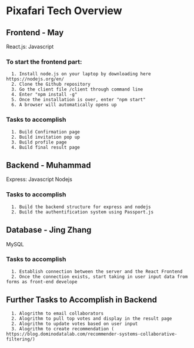 # Pixafari Tech Overview

## Frontend - May

React.js: Javascript

### To start the frontend part:

      1. Install node.js on your laptop by downloading here https://nodejs.org/en/
      2. Clone the Github repository
      3. Go the client file /client through command line
      4. Enter "npm install -g"
      5. Once the installation is over, enter "npm start"
      6. A browser will automatically opens up

### Tasks to accomplish

      1. Build Confirmation page
      2. Build invitation pop up
      3. Build profile page
      4. Build final result page

## Backend - Muhammad

Express: Javascript
Nodejs

### Tasks to accomplish

      1. Build the backend structure for express and nodejs
      2. Build the authentification system using Passport.js

## Database - Jing Zhang

MySQL

### Tasks to accomplish

      1. Establish connection between the server and the React Frontend
      2. Once the connection exists, start taking in user input data from forms as front-end develope

## Further Tasks to Accomplish in Backend

      1. Alogrithm to email collaborators
      2. Alogrithm to pull top votes and display in the result page
      2. Alogrithm to update votes based on user input
      3. Alogrithm to create recommendation ( https://blog.dominodatalab.com/recommender-systems-collaborative-filtering/)
